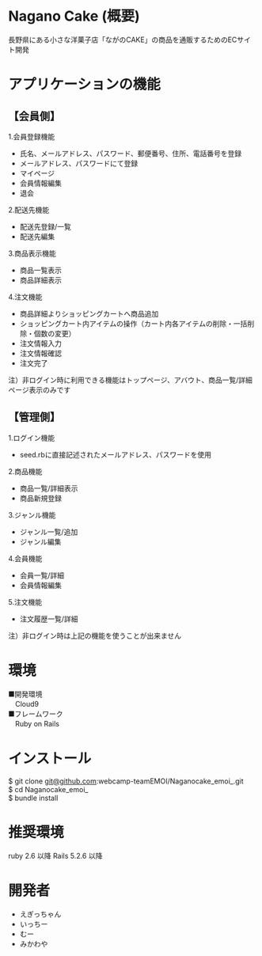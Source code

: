 # Nagano Cake (概要)
長野県にある小さな洋菓子店「ながのCAKE」の商品を通販するためのECサイト開発
# アプリケーションの機能
## 【会員側】
1.会員登録機能
* 氏名、メールアドレス、パスワード、郵便番号、住所、電話番号を登録
* メールアドレス、パスワードにて登録
* マイページ
* 会員情報編集
* 退会

2.配送先機能
* 配送先登録/一覧
* 配送先編集

3.商品表示機能
* 商品一覧表示
* 商品詳細表示

4.注文機能
* 商品詳細よりショッピングカートへ商品追加
* ショッピングカート内アイテムの操作（カート内各アイテムの削除・一括削除・個数の変更）
* 注文情報入力
* 注文情報確認
* 注文完了

注）非ログイン時に利用できる機能はトップページ、アバウト、商品一覧/詳細ページ表示のみです

## 【管理側】
1.ログイン機能
* seed.rbに直接記述されたメールアドレス、パスワードを使用

2.商品機能
* 商品一覧/詳細表示
* 商品新規登録

3.ジャンル機能
* ジャンル一覧/追加
* ジャンル編集

4.会員機能
* 会員一覧/詳細
* 会員情報編集

5.注文機能
* 注文履歴一覧/詳細

注）非ログイン時は上記の機能を使うことが出来ません

# 環境
■開発環境<br>
　Cloud9<br>
■フレームワーク<br>
　Ruby on Rails
# インストール
$ git clone git@github.com:webcamp-teamEMOI/Naganocake_emoi_.git<br>
$ cd Naganocake_emoi_ <br>
$ bundle install<br>
# 推奨環境
ruby 2.6 以降 Rails 5.2.6 以降
# 開発者
* えぎっちゃん
* いっちー
* むー
* みかわや
